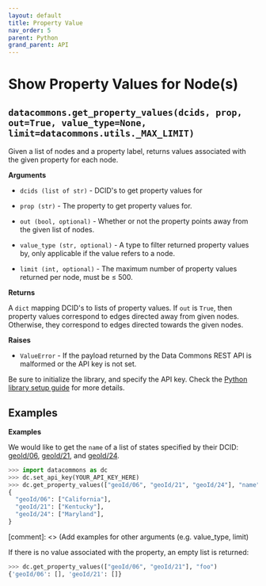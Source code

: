 ```yaml
---
layout: default
title: Property Value
nav_order: 5
parent: Python
grand_parent: API
---
```


# Show Property Values for Node(s)

## `datacommons.get_property_values(dcids, prop, out=True, value_type=None, limit=datacommons.utils._MAX_LIMIT)`

Given a list of nodes and a property label, returns values associated with the
given property for each node.

**Arguments**

*   `dcids (list of str)` - DCID's to get property values for

*   `prop (str)` - The property to get property values for.

*   `out (bool, optional)` - Whether or not the property points away from the given list of nodes.

*   `value_type (str, optional)` - A type to filter returned property values by, only applicable if
    the value refers to a node.

*   `limit (int, optional)` - The maximum number of property values returned per node, must be ≤ 500.

**Returns**

A `dict` mapping DCID's to lists of property values. If `out` is `True`, then
property values correspond to edges directed away from given nodes. Otherwise,
they correspond to edges directed towards the given nodes.

**Raises**

*   `ValueError` - If the payload returned by the Data Commons REST API is malformed or the API key is not set.

Be sure to initialize the library, and specify the API key. Check the [Python library setup guide](/api/python/) for more details.

## Examples

**Examples**

We would like to get the `name` of a list of states specified by their DCID:
[geoId/06](https://datacommons.org/browser/geoId/06),
[geoId/21](https://datacommons.org/browser/geoId/21), and
[geoId/24](https://datacommons.org/browser/geoId/24).

```python
>>> import datacommons as dc
>>> dc.set_api_key(YOUR_API_KEY_HERE)
>>> dc.get_property_values(["geoId/06", "geoId/21", "geoId/24"], "name")
{
  "geoId/06": ["California"],
  "geoId/21": ["Kentucky"],
  "geoId/24": ["Maryland"],
}
```

[comment]: <> (Add examples for other arguments (e.g. value_type, limit)

If there is no value associated with the property, an empty list is returned:

```python
>>> dc.get_property_values(["geoId/06", "geoId/21"], "foo")
{'geoId/06': [], 'geoId/21': []}
```